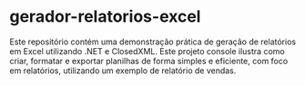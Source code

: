 # gerador-relatorios-excel
Este repositório contém uma demonstração prática de geração de relatórios em Excel utilizando .NET e ClosedXML. Este projeto console ilustra como criar, formatar e exportar planilhas de forma simples e eficiente, com foco em relatórios, utilizando um exemplo de relatório de vendas.
